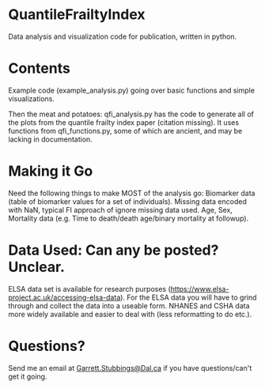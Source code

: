 # QuantileFrailtyIndex
Data analysis and visualization code for publication, written in python.

# Contents
Example code (example_analysis.py) going over basic functions and simple visualizations.

Then the meat and potatoes: qfi_analysis.py has the code to generate all of the plots from the quantile frailty index paper (citation missing). It uses functions from qfi_functions.py, some of which are ancient, and may be lacking in documentation.

# Making it Go
Need the following things to make MOST of the analysis go:
    Biomarker data (table of biomarker values for a set of individuals).
        Missing data encoded with NaN, typical FI approach of ignore missing data used.
    Age, Sex, Mortality data (e.g. Time to death/death age/binary mortality at followup).
    
# Data Used: Can any be posted? Unclear.
ELSA data set is available for research purposes (https://www.elsa-project.ac.uk/accessing-elsa-data).
For the ELSA data you will have to grind through and collect the data into a useable form.
NHANES and CSHA data more widely available and easier to deal with (less reformatting to do etc.).


# Questions?
Send me an email at Garrett.Stubbings@Dal.ca if you have questions/can't get it going.
